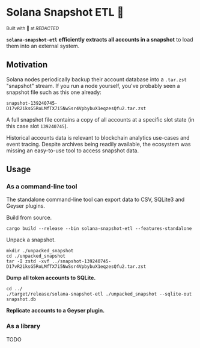# Solana Snapshot ETL 📸

<sub>Built with 🦀 at <em>REDACTED</em></sub>

**`solana-snapshot-etl` efficiently extracts all accounts in a snapshot** to load them into an external system.

## Motivation

Solana nodes periodically backup their account database into a `.tar.zst` "snapshot" stream.
If you run a node yourself, you've probably seen a snapshot file such as this one already: 

```
snapshot-139240745-D17vR2iksG5RoLMfTX7i5NwSsr4VpbybuX1eqzesQfu2.tar.zst
```

A full snapshot file contains a copy of all accounts at a specific slot state (in this case slot `139240745`).

Historical accounts data is relevant to blockchain analytics use-cases and event tracing.
Despite archives being readily available, the ecosystem was missing an easy-to-use tool to access snapshot data.

## Usage

### As a command-line tool

The standalone command-line tool can export data to CSV, SQLite3 and Geyser plugins.

Build from source.

```shell
cargo build --release --bin solana-snapshot-etl --features-standalone
```

Unpack a snapshot.

```shell
mkdir ./unpacked_snapshot
cd ./unpacked_snapshot
tar -I zstd -xvf ../snapshot-139240745-D17vR2iksG5RoLMfTX7i5NwSsr4VpbybuX1eqzesQfu2.tar.zst
```

**Dump all token accounts to SQLite.**

```shell
cd ../
./target/release/solana-snapshot-etl ./unpacked_snapshot --sqlite-out snapshot.db
```

**Replicate accounts to a Geyser plugin.**



### As a library

TODO
